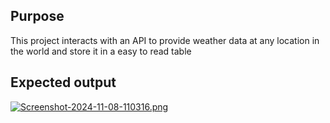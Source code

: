 ## Purpose
This project interacts with an API to provide weather data at any location in the world and store it in a easy to read table
## Expected output
[![Screenshot-2024-11-08-110316.png](https://i.postimg.cc/FRkC6ZVW/Screenshot-2024-11-08-110316.png)](https://postimg.cc/ftZvtYFm)

